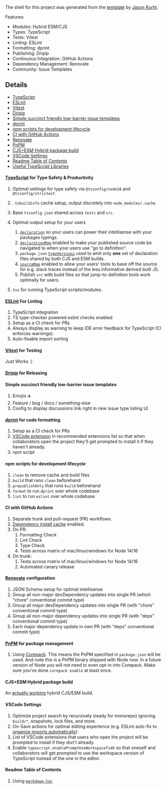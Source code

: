 The shell for this project was generated from the [template](https://github.com/jasonkuhrt/template-typescript-lib) by [Jason Kurht](https://kuhrt.me/about/).

Features:

- Modules: Hybrid ESM/CJS
- Types: TypeScript
- Tests: Vitest
- Linting: ESLint
- Formatting: dprint
- Publishing: Dripip
- Continuous Integration: GitHub Actions
- Dependency Management: Renovate
- Community: Issue Templates

## Details

<!-- toc -->

- [TypeScript](#typescript)
- [ESLint](#eslint)
- [Vitest](#vitest)
- [Dripip](#dripip)
- [Simple succinct friendly low-barrier issue templates](#simple-succinct-friendly-low-barrier-issue-templates)
- [dprint](#dprint)
- [npm scripts for development lifecycle](#npm-scripts-for-development-lifecycle)
- [CI with GitHub Actions](#ci-with-github-actions)
- [Renovate](#renovate)
- [PnPM](#pnpm)
- [CJS+ESM Hybrid package build](#cjsesm-hybrid-package-build)
- [VSCode Settings](#vscode-settings)
- [Readme Table of Contents](#readme-table-of-contents)
- [Useful TypeScript Libraries](#useful-typescript-libraries)

<!-- tocstop -->

#### [TypeScript](https://www.typescriptlang.org/) for Type Safety & Productivity

1. Optimal settings for type safety via `@tsconfig/node18` and `@tsconfig/strictest`
1. `.tsbuildinfo` cache setup, output discretely into `node_modules/.cache`
1. Base `tsconfig.json` shared across `tests` and `src`.
1. Optimal output setup for your users

    1. [`declaration`](https://www.typescriptlang.org/tsconfig#declaration) so your users can power their intellisense with your packages typings.
    1. [`declarationMap`](https://www.typescriptlang.org/tsconfig#declarationMap) enabled to make your published source code be navigated to when your users use "go to definition".
    1. `package.json` [`typeVersions`](https://www.typescriptlang.org/docs/handbook/declaration-files/publishing.html#version-selection-with-typesversions) used to emit only **one** set of declaration files shared by both CJS and ESM builds.
    1. [`sourceMap`](https://www.typescriptlang.org/tsconfig#sourceMap) enabled to allow your users' tools to base off the source for e.g. stack traces instead of the less informative derived built JS.
    1. Publish `src` with build files so that jump-to-definition tools work optimally for users.

1. `tsx` for running TypeScript scripts/modules.

#### [ESLint](https://eslint.org/) For Linting

1. TypeScript integration
1. TS type-checker powered eslint checks enabled
1. Setup as a CI check for PRs
1. Always display as warning to keep IDE error feedback for TypeScript (CI enforces warnings).
1. Auto-fixable import sorting

#### [Vitest](https://vitest.dev) for Testing

Just Works :)

#### [Dripip](https://github.com/prisma-labs/dripip) for Releasing

#### Simple succinct friendly low-barrier issue templates

1. Emojis ✈️
1. Feature / bug / docs / something-else
1. Config to display discussions link right in new issue type listing UI

#### [dprint](https://dprint.dev/) for code formatting

1. Setup as a CI check for PRs
1. [VSCode extension](https://marketplace.visualstudio.com/items?itemName=dprint.dprint) in recommended extensions list so that when collaborators open the project they'll get prompted to install it if they haven't already.
1. npm script

#### npm scripts for development lifecycle

1. `clean` to remove cache and build files
1. `build` that runs `clean` beforehand
1. `prepublishOnly` that runs `build` beforehand
1. `format` to run `dprint` over whole codebase
1. `lint` to run `eslint` over whole codebase

#### CI with GitHub Actions

1. Separate trunk and pull-request (PR) workflows.
1. [Dependency install cache](https://github.com/actions/setup-node/blob/main/docs/advanced-usage.md#caching-packages-dependencies) enabled.
1. On PR:
    1. Formatting Check
    1. Lint Check
    1. Type Check
    1. Tests across matrix of mac/linux/windows for Node 14/16
1. On trunk:
    1. Tests across matrix of mac/linux/windows for Node 14/16
    1. Automated canary release

#### [Renovate](https://github.com/renovatebot/renovate) configuration

1. JSON Schema setup for optimal intellisense
1. Group all non-major devDependency updates into single PR (which "chore" conventional commit type)
1. Group all major devDependency updates into single PR (with "chore" conventional commit type)
1. Group all non-major dependency updates into single PR (with "deps" conventional commit type)
1. Each major dependency update in own PR (with "deps" conventional commit type)

#### [PnPM](https://pnpm.io/) for package management

1. Using [Corepack](https://nodejs.org/api/corepack.html#enabling-the-feature). This means the PnPM specified in `package.json` will be used. And note this is a PnPM binary shipped with Node now. In a future version of Node you will not need to even opt-in into Corepack. Make sure you've done `corepack enable` at least once.

#### CJS+ESM Hybrid package build

An [actually working](https://kuhrt.me/logs/hybrid-esm-cjs-node-packages-using-typescript-take-2) hybrid CJS/ESM build.

#### VSCode Settings

1. Optimize project search by recursively (ready for monorepo) ignoring `build/*`, snapshots, lock files, and more.
1. On-Save actions for optimal editing experience (e.g. ESLint auto-fix to [organize imports automatically](https://github.com/lydell/eslint-plugin-simple-import-sort#can-i-use-this-without-autofix))
1. List of VSCode extensions that users who open the project will be prompted to install if they don't already.
1. Enable `typescript.enablePromptUseWorkspaceTsdk` so that oneself and collaborators will get prompted to use the workspace version of TypeScript instead of the one in the editor.

#### Readme Table of Contents

1. Using [`markdown-toc`](https://github.com/jonschlinkert/markdown-toc)
